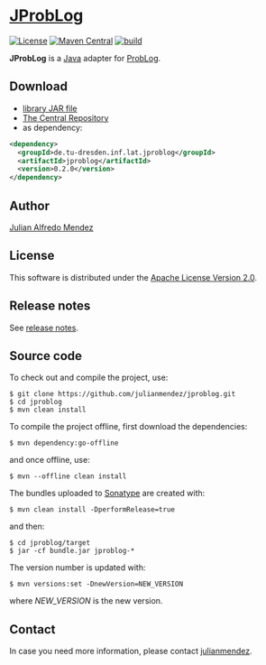 # [JProbLog](https://julianmendez.github.io/jproblog/)

[![License](https://img.shields.io/badge/License-Apache%202.0-blue.svg)][license]
[![Maven Central](https://img.shields.io/maven-central/v/de.tu-dresden.inf.lat.jproblog/jproblog/badge.svg?label=Maven%20Central)][maven-central]
[![build](https://github.com/julianmendez/jproblog/workflows/Java%20CI/badge.svg)][build-status]

**JProbLog** is a [Java][java] adapter for [ProbLog][problog].


## Download

* [library JAR file][jar-file]
* [The Central Repository][central-repository]
* as dependency:

```xml
<dependency>
  <groupId>de.tu-dresden.inf.lat.jproblog</groupId>
  <artifactId>jproblog</artifactId>
  <version>0.2.0</version>
</dependency>
```


## Author

[Julian Alfredo Mendez][author]


## License

This software is distributed under the [Apache License Version 2.0][license].


## Release notes

See [release notes][release-notes].


## Source code

To check out and compile the project, use:

```
$ git clone https://github.com/julianmendez/jproblog.git
$ cd jproblog
$ mvn clean install
```

To compile the project offline, first download the dependencies:

```
$ mvn dependency:go-offline
```

and once offline, use:

```
$ mvn --offline clean install
```

The bundles uploaded to [Sonatype][sonatype] are created with:

```
$ mvn clean install -DperformRelease=true
```

and then:

```
$ cd jproblog/target
$ jar -cf bundle.jar jproblog-*
```

The version number is updated with:

```
$ mvn versions:set -DnewVersion=NEW_VERSION
```

where *NEW_VERSION* is the new version.


## Contact

In case you need more information, please contact [julianmendez][author].

[author]: https://julianmendez.github.io
[license]: https://www.apache.org/licenses/LICENSE-2.0.txt
[maven-central]: https://search.maven.org/artifact/de.tu-dresden.inf.lat.jproblog/jproblog
[build-status]: https://github.com/julianmendez/jproblog/actions
[central-repository]: https://repo1.maven.org/maven2/de/tu-dresden/inf/lat/jproblog/
[jar-file]: https://sourceforge.net/projects/latitude/files/jproblog/0.2.0/jproblog-0.2.0.jar/download
[release-notes]: https://julianmendez.github.io/jproblog/RELEASE-NOTES.html
[sonatype]: https://oss.sonatype.org
[java]: https://www.oracle.com/java/technologies/
[problog]: https://dtai.cs.kuleuven.be/problog/



